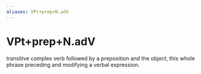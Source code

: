 ```yaml
---
aliases: VPt+prep+N.adV
---
```

# VPt+prep+N.adV

transitive complex verb followed by a preposition and the object, this whole phrase preceding and modifying a verbal expression.